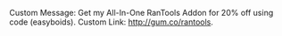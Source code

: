 Custom Message: Get my All-In-One RanTools Addon for 20% off using code (easyboids).
Custom Link: http://gum.co/rantools.
